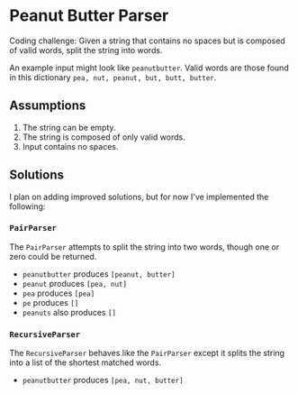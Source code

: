 # Peanut Butter Parser

Coding challenge: Given a string that contains no spaces but is composed of valid words, split the string into words.

An example input might look like `peanutbutter`.
Valid words are those found in this dictionary `pea, nut, peanut, but, butt, butter`.

## Assumptions

1. The string can be empty.
1. The string is composed of only valid words.
1. Input contains no spaces.

## Solutions

I plan on adding improved solutions, but for now I've implemented the following:

### `PairParser`

The `PairParser` attempts to split the string into two words, though one or zero could be returned.

- `peanutbutter` produces `[peanut, butter]`
- `peanut` produces `[pea, nut]`
- `pea` produces `[pea]`
- `pe` produces `[]`
- `peanuts` also produces `[]`

### `RecursiveParser`

The `RecursiveParser` behaves like the `PairParser` except it splits the string into a list of the shortest matched words.

- `peanutbutter` produces `[pea, nut, butter]`
